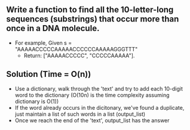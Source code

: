 Write a function to find all the 10-letter-long sequences (substrings) that occur more than once in a DNA molecule.
--------------------------------------------
- For example, Given s = "AAAAACCCCCAAAAACCCCCCAAAAAGGGTTT"
  - Return: ["AAAAACCCCC", "CCCCCAAAAA"].

Solution (Time = O(n)) 
--------------------------------------------
- Use a dictionary, walk through the 'text' and try to add each 10-digit word to the dictionary (O(10n) is the time complexity assuming dictionary is O(1))
- If the word already occurs in the dicitonary, we've found a duplicate, just maintain a list of such words in a list (output_list)
- Once we reach the end of the 'text', output_list has the answer
